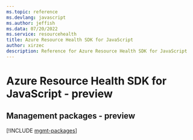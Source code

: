 ```yaml
---
ms.topic: reference
ms.devlang: javascript
ms.author: jeffish
ms.data: 07/20/2022
ms.service: resourcehealth
title: Azure Resource Health SDK for JavaScript
author: xirzec
description: Reference for Azure Resource Health SDK for JavaScript
---
```

# Azure Resource Health SDK for JavaScript - preview

## Management packages - preview
[!INCLUDE [mgmt-packages](resource-health-mgmt-index.md)]

